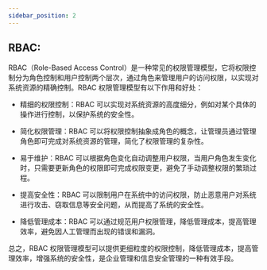 ```yaml
---
sidebar_position: 2
---
```


<head>
  <script defer="defer" src="https://embed.trydyno.com/embedder.js"></script>
  <link href="https://embed.trydyno.com/embedder.css" rel="stylesheet" />
</head>

## RBAC:

RBAC（Role-Based Access Control）是一种常见的权限管理模型，它将权限控制分为角色控制和用户控制两个层次，通过角色来管理用户的访问权限，以实现对系统资源的精确控制。RBAC 权限管理模型有以下作用和好处：

- 精细的权限控制：RBAC 可以实现对系统资源的高度细分，例如对某个具体的操作进行控制，以保护系统的安全性。

- 简化权限管理：RBAC 可以将权限控制抽象成角色的概念，让管理员通过管理角色即可完成对系统资源的管理，简化了权限管理的复杂性。

- 易于维护：RBAC 可以根据角色变化自动调整用户权限，当用户角色发生变化时，只需要更新角色的权限即可完成权限变更，避免了手动调整权限的繁琐过程。

- 提高安全性：RBAC 可以限制用户在系统中的访问权限，防止恶意用户对系统进行攻击、窃取信息等安全问题，从而提高了系统的安全性。

- 降低管理成本：RBAC 可以通过规范用户权限管理，降低管理成本，提高管理效率，避免因人工管理而出现的错误和漏洞。

总之，RBAC 权限管理模型可以提供更细粒度的权限控制，降低管理成本，提高管理效率，增强系统的安全性，是企业管理和信息安全管理的一种有效手段。
